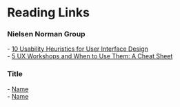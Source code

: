 <h1>Reading Links</h1>
<h3>Nielsen Norman Group</h3>
- <a href="https://www.nngroup.com/articles/ten-usability-heuristics/" target="_blank"> 10 Usability Heuristics for User Interface Design</a> 
<br>
- <a href="https://www.nngroup.com/articles/5-ux-workshops/" target="_blank">5 UX Workshops and When to Use Them: A Cheat Sheet</a>

<h3>Title</h3>
- <a href="link" target="_blank">Name</a>
<br>
- <a href="link" target="_blank">Name</a>
